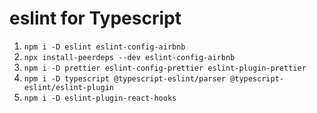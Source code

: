 # eslint for Typescript

1. `npm i -D eslint eslint-config-airbnb`
2. `npx install-peerdeps --dev eslint-config-airbnb`
3. `npm i -D prettier eslint-config-prettier eslint-plugin-prettier`
4. `npm i -D typescript @typescript-eslint/parser @typescript-eslint/eslint-plugin`
5. `npm i -D eslint-plugin-react-hooks`
